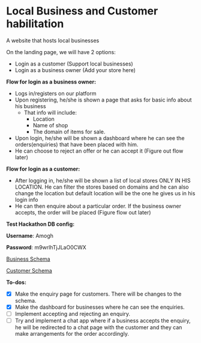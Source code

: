 # Local Business and Customer habilitation

A website that hosts local businesses

On the landing page, we will have 2 options:

- Login as a customer (Support local businesses)
- Login as a business owner (Add your store here)

**Flow for login as a business owner:**

- Logs in/registers on our platform
- Upon registering, he/she is shown a page that asks for basic info about his business
  - That info will include:
    - Location
    - Name of shop
    - The domain of items for sale.
- Upon login, he/she will be shown a dashboard where he can see the orders(enquiries) that have been placed with him.
- He can choose to reject an offer or he can accept it (Figure out flow later)

**Flow for login as a customer:**

- After logging in, he/she will be shown a list of local stores ONLY IN HIS LOCATION. He can filter the stores based on domains and he can also change the location but default location will be the one he gives us in his login info
- He can then enquire about a particular order. If the business owner accepts, the order will be placed (Figure flow out later)

**Test Hackathon DB config:**

**Username**: Amogh

**Password**: m9wrlhTjJLaO0CWX

[Business Schema](https://www.notion.so/6355a15010fe4ed4a2cc48600d3ce4c6)

[Customer Schema](https://www.notion.so/c48285b31890433ab69ac8407f9884d4)

**To-dos:**

- [x] Make the enquiry page for customers. There will be changes to the schema.
- [x] Make the dashboard for businesses where he can see the enquiries.
- [ ] Implement accepting and rejecting an enquiry.
- [ ] Try and implement a chat app where if a business accepts the enquiry, he will be redirected to a chat page with the customer and they can make arrangements for the order accordingly.
